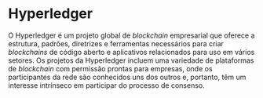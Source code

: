 # Hyperledger

O Hyperledger é um projeto global de _blockchain_ empresarial que oferece a estrutura, padrões, diretrizes e ferramentas necessários para criar _blockchains_ de código aberto e aplicativos relacionados para uso em vários setores. Os projetos da Hyperledger incluem uma variedade de plataformas de _blockchain_ com permissão prontas para empresas, onde os participantes da rede são conhecidos uns dos outros e, portanto, têm um interesse intrínseco em participar do processo de consenso.
